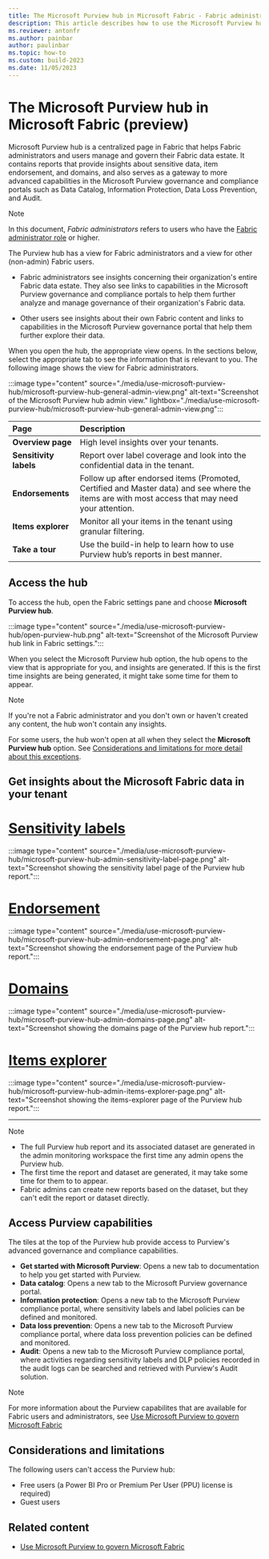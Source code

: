 ```yaml
---
title: The Microsoft Purview hub in Microsoft Fabric - Fabric administrators
description: This article describes how to use the Microsoft Purview hub in Microsoft Fabric to monitor and govern your Microsoft Fabric instance.
ms.reviewer: antonfr
ms.author: painbar
author: paulinbar
ms.topic: how-to 
ms.custom: build-2023
ms.date: 11/05/2023
---
```


# The Microsoft Purview hub in Microsoft Fabric (preview)

Microsoft Purview hub is a centralized page in Fabric that helps Fabric administrators and users manage and govern their Fabric data estate. It contains reports that provide insights about sensitive data, item endorsement, and domains, and also serves as a gateway to more advanced capabilities in the Microsoft Purview governance and compliance portals such as Data Catalog, Information Protection, Data Loss Prevention, and Audit.

> [!NOTE]
> In this document, *Fabric administrators* refers to users who have the [Fabric administrator role](../admin/roles.md) or higher.

The Purview hub has a view for Fabric administrators and a view for other (non-admin) Fabric users.

* Fabric administrators see insights concerning their organization's entire Fabric data estate. They also see links to capabilities in the Microsoft Purview governance and compliance portals to help them further analyze and manage governance of their organization's Fabric data.

* Other users see insights about their own Fabric content and links to capabilities in the Microsoft Purview governance portal that help them further explore their data.

When you open the hub, the appropriate view opens. In the sections below, select the appropriate tab to see the information that is relevant to you. The following image shows the view for Fabric administrators.

:::image type="content" source="./media/use-microsoft-purview-hub/microsoft-purview-hub-general-admin-view.png" alt-text="Screenshot of the Microsoft Purview hub admin view." lightbox="./media/use-microsoft-purview-hub/microsoft-purview-hub-general-admin-view.png":::

| Page                   | Description                                                                    |
|:-----------------------|:-------------------------------------------------------------------------------|
| **Overview page**      | High level insights over your tenants.                                         |
| **Sensitivity labels** | Report over label coverage and look into the confidential data in the tenant.  |
| **Endorsements**       | Follow up after endorsed items (Promoted, Certified and Master data) and see where the items are with most access that may need your attention.|
| **Items explorer**     | Monitor all your items in the tenant using granular filtering.                 |
| **Take a tour**        | Use the build-in help to learn how to use Purview hub’s reports in best manner.|


## Access the hub

To access the hub, open the Fabric settings pane and choose **Microsoft Purview hub**.

:::image type="content" source="./media/use-microsoft-purview-hub/open-purview-hub.png" alt-text="Screenshot of the Microsoft Purview hub link in Fabric settings.":::

When you select the Microsoft Purview hub option, the hub opens to the view that is appropriate for you, and insights are generated. If this is the first time insights are being generated, it might take some time for them to appear.

>[!NOTE]
> If you're not a Fabric administrator and you don't own or haven't created any content, the hub won't contain any insights.
>
> For some users, the hub won't open at all when they select the **Microsoft Purview hub** option. See [Considerations and limitations for more detail about this exceptions](#considerations-and-limitations).

## Get insights about the Microsoft Fabric data in your tenant

# [Sensitivity labels](#tab/sensitivity-labels)

:::image type="content" source="./media/use-microsoft-purview-hub/microsoft-purview-hub-admin-sensitivity-label-page.png" alt-text="Screenshot showing the sensitivity label page of the Purview hub report.":::

# [Endorsement](#tab/endorsement)

:::image type="content" source="./media/use-microsoft-purview-hub/microsoft-purview-hub-admin-endorsement-page.png" alt-text="Screenshot showing the endorsement page of the Purview hub report.":::

# [Domains](#tab/domains)

:::image type="content" source="./media/use-microsoft-purview-hub/microsoft-purview-hub-admin-domains-page.png" alt-text="Screenshot showing the domains page of the Purview hub report.":::

# [Items explorer](#tab/items-explorer)

:::image type="content" source="./media/use-microsoft-purview-hub/microsoft-purview-hub-admin-items-explorer-page.png" alt-text="Screenshot showing the items-explorer page of the Purview hub report.":::

---

> [!NOTE]
> * The full Purview hub report and its associated dataset are generated in the admin monitoring workspace the first time any admin opens the Purview hub.
> * The first time the report and dataset are generated, it may take some time for them to to appear.
> * Fabric admins can create new reports based on the dataset, but they can't edit the report or dataset directly.

## Access Purview capabilities

The tiles at the top of the Purview hub provide access to Purview's advanced governance and compliance capabilities.

* **Get started with Microsoft Purview**: Opens a new tab to documentation to help you get started with Purview.
* **Data catalog**: Opens a new tab to the Microsoft Purview governance portal.
* **Information protection**: Opens a new tab to the Microsoft Purview compliance portal, where sensitivity labels and label policies can be defined and monitored.
* **Data loss prevention**: Opens a new tab to the Microsoft Purview compliance portal, where data loss prevention policies can be defined and monitored.
* **Audit**: Opens a new tab to the Microsoft Purview compliance portal, where activities regarding sensitivity labels and DLP policies recorded in the audit logs can be searched and retrieved with Purview's Audit solution.

> [!NOTE]
> For more information about the Purview capabilites that are available for Fabric users and administrators, see [Use Microsoft Purview to govern Microsoft Fabric](./microsoft-purview-fabric.md)

## Considerations and limitations

The following users can't access the Purview hub:
* Free users (a Power BI Pro or Premium Per User (PPU) license is required)
* Guest users

## Related content

* [Use Microsoft Purview to govern Microsoft Fabric](./microsoft-purview-fabric.md)